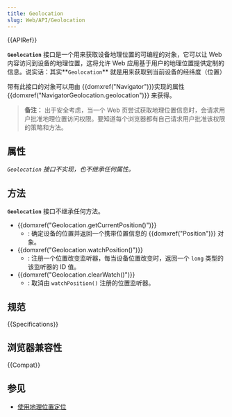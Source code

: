 ```yaml
---
title: Geolocation
slug: Web/API/Geolocation
---
```


{{APIRef}}

**`Geolocation`** 接口是一个用来获取设备地理位置的可编程的对象，它可以让 Web 内容访问到设备的地理位置，这将允许 Web 应用基于用户的地理位置提供定制的信息。说实话：其实**`Geolocation`** 就是用来获取到当前设备的经纬度（位置）

带有此接口的对象可以用由 {{domxref("Navigator")}}实现的属性{{domxref("NavigatorGeolocation.geolocation")}} 来获得。

> **备注：** 出于安全考虑，当一个 Web 页尝试获取地理位置信息时，会请求用户批准地理位置访问权限。要知道每个浏览器都有自己请求用户批准该权限的策略和方法。

## 属性

_`Geolocation` 接口不实现，也不继承任何属性。_

## 方法

**`Geolocation`** 接口不继承任何方法。

- {{domxref("Geolocation.getCurrentPosition()")}}
  - : 确定设备的位置并返回一个携带位置信息的 {{domxref("Position")}} 对象。
- {{domxref("Geolocation.watchPosition()")}}
  - : 注册一个位置改变监听器，每当设备位置改变时，返回一个 `long` 类型的该监听器的 ID 值。
- {{domxref("Geolocation.clearWatch()")}}
  - : 取消由 `watchPosition()` 注册的位置监听器。

## 规范

{{Specifications}}

## 浏览器兼容性

{{Compat}}

## 参见

- [使用地理位置定位](/zh-CN/docs/Web/API/Geolocation/Using_geolocation)
